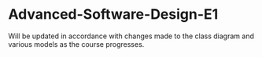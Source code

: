 # Advanced-Software-Design-E1

Will be updated in accordance with changes made to the class diagram and various models as the course progresses. 
